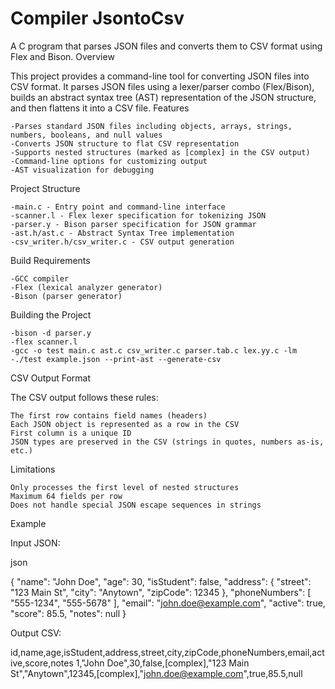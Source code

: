 # Compiler JsontoCsv
A C program that parses JSON files and converts them to CSV format using Flex and Bison.
Overview

This project provides a command-line tool for converting JSON files into CSV format. It parses JSON files using a lexer/parser combo (Flex/Bison), builds an abstract syntax tree (AST) representation of the JSON structure, and then flattens it into a CSV file.
Features

    -Parses standard JSON files including objects, arrays, strings, numbers, booleans, and null values
    -Converts JSON structure to flat CSV representation
    -Supports nested structures (marked as [complex] in the CSV output)
    -Command-line options for customizing output
    -AST visualization for debugging

Project Structure

    -main.c - Entry point and command-line interface
    -scanner.l - Flex lexer specification for tokenizing JSON
    -parser.y - Bison parser specification for JSON grammar
    -ast.h/ast.c - Abstract Syntax Tree implementation
    -csv_writer.h/csv_writer.c - CSV output generation

Build Requirements

    -GCC compiler
    -Flex (lexical analyzer generator)
    -Bison (parser generator)

Building the Project

    -bison -d parser.y
    -flex scanner.l
    -gcc -o test main.c ast.c csv_writer.c parser.tab.c lex.yy.c -lm
    -./test example.json --print-ast --generate-csv

CSV Output Format

The CSV output follows these rules:

    The first row contains field names (headers)
    Each JSON object is represented as a row in the CSV
    First column is a unique ID
    JSON types are preserved in the CSV (strings in quotes, numbers as-is, etc.)

Limitations

    Only processes the first level of nested structures
    Maximum 64 fields per row
    Does not handle special JSON escape sequences in strings

Example

Input JSON:

json

{
  "name": "John Doe",
  "age": 30,
  "isStudent": false,
  "address": {
    "street": "123 Main St",
    "city": "Anytown",
    "zipCode": 12345
  },
  "phoneNumbers": [
    "555-1234",
    "555-5678"
  ],
  "email": "john.doe@example.com",
  "active": true,
  "score": 85.5,
  "notes": null
}

Output CSV:

id,name,age,isStudent,address,street,city,zipCode,phoneNumbers,email,active,score,notes
1,"John Doe",30,false,[complex],"123 Main St","Anytown",12345,[complex],"john.doe@example.com",true,85.5,null
